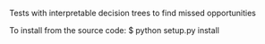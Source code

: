 Tests with interpretable decision trees to find missed opportunities

To install from the source code:
$ python setup.py install